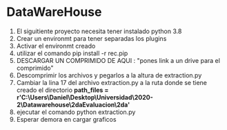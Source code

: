 # DataWareHouse
1. El siguitiente proyecto necesita tener instalado python 3.8
2. Crear un environmt para tener separadas los plugins
3. Activar el environmt creado
4. utilizar el comando pip install -r rec.pip
5. DESCARGAR UN COMPRIMIDO DE AQUI : "pones link a un drive para el comprimido"
6. Descomprimir los archivos y pegarlos a la altura de extraction.py
7. Cambiar la lina 17 del archivo extraction.py a la ruta donde se tiene creado el directorio
**path_files = r'C:\Users\Daniel\Desktop\Universidad\2020-2\Datawarehouse\2daEvaluacion\2da'**
8. ejecutar el comando python extraction.py
9. Esperar demora en cargar graficos
